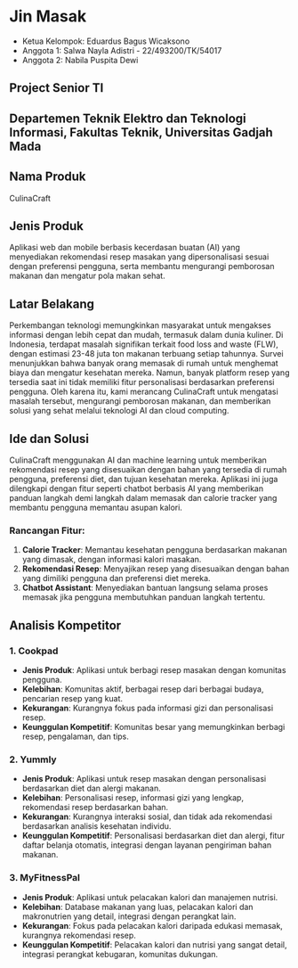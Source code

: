 # Jin Masak

- Ketua Kelompok: Eduardus Bagus Wicaksono
- Anggota 1: Salwa Nayla Adistri - 22/493200/TK/54017
- Anggota 2: Nabila Puspita Dewi

## Project Senior TI

## Departemen Teknik Elektro dan Teknologi Informasi, Fakultas Teknik, Universitas Gadjah Mada

## Nama Produk
CulinaCraft

## Jenis Produk
Aplikasi web dan mobile berbasis kecerdasan buatan (AI) yang menyediakan rekomendasi resep masakan yang dipersonalisasi sesuai dengan preferensi pengguna, serta membantu mengurangi pemborosan makanan dan mengatur pola makan sehat.

## Latar Belakang
Perkembangan teknologi memungkinkan masyarakat untuk mengakses informasi dengan lebih cepat dan mudah, termasuk dalam dunia kuliner. Di Indonesia, terdapat masalah signifikan terkait food loss and waste (FLW), dengan estimasi 23-48 juta ton makanan terbuang setiap tahunnya. Survei menunjukkan bahwa banyak orang memasak di rumah untuk menghemat biaya dan mengatur kesehatan mereka. Namun, banyak platform resep yang tersedia saat ini tidak memiliki fitur personalisasi berdasarkan preferensi pengguna. Oleh karena itu, kami merancang CulinaCraft untuk mengatasi masalah tersebut, mengurangi pemborosan makanan, dan memberikan solusi yang sehat melalui teknologi AI dan cloud computing.

## Ide dan Solusi
CulinaCraft menggunakan AI dan machine learning untuk memberikan rekomendasi resep yang disesuaikan dengan bahan yang tersedia di rumah pengguna, preferensi diet, dan tujuan kesehatan mereka. Aplikasi ini juga dilengkapi dengan fitur seperti chatbot berbasis AI yang memberikan panduan langkah demi langkah dalam memasak dan calorie tracker yang membantu pengguna memantau asupan kalori.

### Rancangan Fitur:
1. **Calorie Tracker**: Memantau kesehatan pengguna berdasarkan makanan yang dimasak, dengan informasi kalori masakan.
2. **Rekomendasi Resep**: Menyajikan resep yang disesuaikan dengan bahan yang dimiliki pengguna dan preferensi diet mereka.
3. **Chatbot Assistant**: Menyediakan bantuan langsung selama proses memasak jika pengguna membutuhkan panduan langkah tertentu.

## Analisis Kompetitor

### 1. Cookpad
- **Jenis Produk**: Aplikasi untuk berbagi resep masakan dengan komunitas pengguna.
- **Kelebihan**: Komunitas aktif, berbagai resep dari berbagai budaya, pencarian resep yang kuat.
- **Kekurangan**: Kurangnya fokus pada informasi gizi dan personalisasi resep.
- **Keunggulan Kompetitif**: Komunitas besar yang memungkinkan berbagi resep, pengalaman, dan tips.

### 2. Yummly
- **Jenis Produk**: Aplikasi untuk resep masakan dengan personalisasi berdasarkan diet dan alergi makanan.
- **Kelebihan**: Personalisasi resep, informasi gizi yang lengkap, rekomendasi resep berdasarkan bahan.
- **Kekurangan**: Kurangnya interaksi sosial, dan tidak ada rekomendasi berdasarkan analisis kesehatan individu.
- **Keunggulan Kompetitif**: Personalisasi berdasarkan diet dan alergi, fitur daftar belanja otomatis, integrasi dengan layanan pengiriman bahan makanan.

### 3. MyFitnessPal
- **Jenis Produk**: Aplikasi untuk pelacakan kalori dan manajemen nutrisi.
- **Kelebihan**: Database makanan yang luas, pelacakan kalori dan makronutrien yang detail, integrasi dengan perangkat lain.
- **Kekurangan**: Fokus pada pelacakan kalori daripada edukasi memasak, kurangnya rekomendasi resep.
- **Keunggulan Kompetitif**: Pelacakan kalori dan nutrisi yang sangat detail, integrasi perangkat kebugaran, komunitas dukungan.

